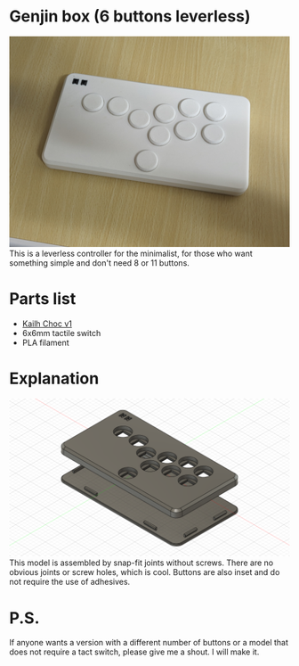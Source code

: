 # Genjin box (6 buttons leverless)
![genjin box](pic/PXL_20240529_184227684.PORTRAIT.ORIGINAL.jpg)
 This is a leverless controller for the minimalist, for those who want something simple and don't need 8 or 11 buttons.

# Parts list
- [Kailh Choc v1](http://www.kailh.com/en/Products/Ks/CS/321.html)
- 6x6mm tactile switch
- PLA filament

# Explanation
![3d models](pic/genjin_box%20v7.png)
 This model is assembled by snap-fit joints without screws. There are no obvious joints or screw holes, which is cool. Buttons are also inset and do not require the use of adhesives.

# P.S.
 If anyone wants a version with a different number of buttons or a model that does not require a tact switch, please give me a shout. I will make it.